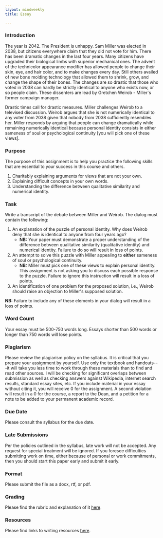 ```yaml
---
layout: mindweekly
title: Essay

---
```

### Introduction

The year is 2042. The President is unhappy. Sam Miller was elected in 2038, but citizens everywhere claim that they did not vote for him. There has been dramatic changes in the last four years. Many citizens have upgraded their biological limbs with superior mechanical ones. The advent of the technicolor appearance modifier has allowed people to change their skin, eye, and hair color, and to make changes every day. Still others availed of new bone molding technology that allowed them to shrink, grow, and change the shape of their bones. The changes are so drastic that those who voted in 2038 can hardly be strictly identical to anyone who exists now, or so people claim. These dissenters are lead by Gretchen Weirob - Miller's former campaign manager. 

Drastic times call for drastic measures. Miller challenges Weirob to a televised discussion. Weirob argues that she is not numerically identical to any voter from 2038 given that nobody from 2038 sufficiently resembles her. Miller responds by arguing that people can change dramatically while remaining numerically identical because personal identity consists in either sameness of soul or psychological continuity [you will pick one of these views]. 


### Purpose 

The purpose of this assignment is to help you practice the following skills that are essential to your success in this course and others. 

1. 	Charitably explaining arguments for views that are not your own.  
1.  Explaining difficult concepts in your own words. 
2.  Understanding the difference between qualitative similarity and numerical identity. 

### Task

Write a transcript of the debate between Miller and Weirob. The dialog must contain the following: 

1. An explanation of the puzzle of personal identity. Why does Weirob deny that she is identical to anyone from four years ago? 
	+ **NB:** Your paper must demonstrate a proper understanding of the difference between qualitative similarity (qualitative identity) and numerical identity. Failure to do so will result in loss of points. 
2. An attempt to solve this puzzle with Miller appealing to **either** sameness of soul or psychological continuity.
	+ **NB:** Miller must pick one of these views to explain personal identity. This assignment is not asking you to discuss each possible response to the puzzle. Failure to ignore this instruction will result in a loss of points.    
3. An identification of one problem for the proposed solution, i.e., Weirob should raise an objection to Miller's supposed solution. 

**NB:** Failure to include any of these elements in your dialog will result in a loss of points. 


### Word Count

Your essay must be 500-750 words long. Essays shorter than 500 words or longer than 750 words will lose points.



### Plagiarism

Please review the plagiarism policy on the syllabus. It is critical that you prepare your assignment by yourself. Use only the textbook and handouts---it will take you less time to work through these materials than to find and read other sources. I will be checking for significant overlaps between submission as well as checking answers against Wikipedia, internet search results, standard essay sites, etc. If you include material in your essay without citing it, you will receive 0 for the assignment. A second violation will result in a 0 for the course, a report to the Dean, and a petition for a note to be added to your permanent academic record. 

### Due Date
Please consult the syllabus for the due date.

### Late Submissions

Per the policies outlined in the syllabus, late work will not be accepted. Any request for special treatment will be ignored. If you foresee difficulties submitting work on time, either because of personal or work commitments, then you should start this paper early and submit it early. 

### Format
Please submit the file as a docx, rtf, or pdf. 

### Grading
Please find the rubric and explanation of it [here](/Teaching/Grading/).

### Resources
Please find links to writing resources [here](/Teaching/Resources/).








